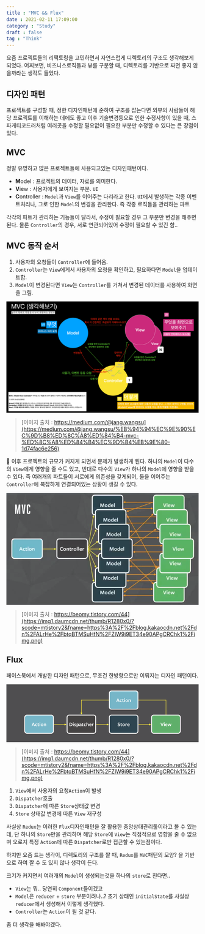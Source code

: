 ```yaml
---
title : "MVC && Flux"
date : 2021-02-11 17:09:00
category : "Study"
draft : false
tag : "Think"
--- 
```


요즘 프로젝트들의 리팩토링을 고민하면서 자연스럽게 디렉토리의 구조도 생각해보게 되었다. 어찌보면, 비즈니스로직들과 뷰를 구분할 때, 디렉토리를 기반으로 짜면 좋지 않을까라는 생각도 들었다.

## 디자인 패턴
프로젝트를 구성할 때, 정한 디자인패턴에 준하여 구조를 잡는다면 외부의 사람들이 해당 프로젝트를 이해하는 데에도 좋고 이후 기술변경등으로 인한 수정사항이 있을 때, 스파게티코드러처럼 여러곳을 수정할 필요없이 필요한 부분만 수정할 수 있다는 큰 장점이 있다.

## MVC
정말 유명하고 많은 프로젝트들에 사용되고있는 디자인패턴이다.
* **M**odel : 프로젝트의 데이터, 자료를 의미한다.
* **V**iew : 사용자에게 보여지는 부분. `UI`
* **C**ontroller : `Model`과 `View`를 이어주는 다리라고 한다. `UI`에서 발생하는 각종 이벤트처리나, 그로 인한 `Model`의 변경을 관리한다. 즉 각종 로직들을 관리하는 파트

각각의 파트가 관리하는 기능들이 달라서, 수정이 필요할 경우 그 부분만 변경을 해주면 된다. 물론 `Controller`의 경우, 서로 연관되어있어 수정이 필요할 수 있긴 함..

## MVC 동작 순서
1. 사용자의 요청들이 `Controller`에 들어옴.
2. `Controller`는 `View`에게서 사용자의 요청을 확인하고, 필요하다면 `Model`을 업데이트함.
3. `Model`이 변경된다면 `View`는 `Controller`를 거쳐서 변경된 데이터를 사용하여 화면을 그림.

<div style="display : flex; justify-content : space-between;">
  <img style="display : inlneblock; width : 100%" src="/img/2021/02/11/5.png?raw=true" alt="result1">
</div>

> [이미지 출처 : https://medium.com/@jang.wangsu](https://medium.com/@jang.wangsu/%EB%94%94%EC%9E%90%EC%9D%B8%ED%8C%A8%ED%84%B4-mvc-%ED%8C%A8%ED%84%B4%EC%9D%B4%EB%9E%80-1d74fac6e256)

💢 이후 프로젝트의 규모가 커지게 되면서 문제가 발생하게 된다. 하나의 `Model`이 다수의 `View`에게 영향을 줄 수도 있고, 반대로 다수의 `View`가 하나의 `Model`에 영향을 받을 수 있다. 즉 여러개의 파트들이 서로에게 의존성을 갖게되어, 둘을 이어주는 `Controller`에 복잡하게 연결되어있는 상황이 생길 수 있다.

<div style="display : flex; justify-content : space-between;">
  <img style="display : inlneblock; width : 100%" src="/img/2021/02/11/6.png?raw=true" alt="result2">
</div>

> [이미지 출처 : https://beomy.tistory.com/44](https://img1.daumcdn.net/thumb/R1280x0/?scode=mtistory2&fname=https%3A%2F%2Fblog.kakaocdn.net%2Fdn%2FALrHe%2FbtqBTMSuHfN%2FZlW9i9ET34e90APgCRChk1%2Fimg.png)

## Flux
페이스북에서 개발한 디자인 패턴으로, 무조건 한방향으로만 이뤄지는 디자인 패턴이다.

<div style="display : flex; justify-content : space-between;">
  <img style="display : inlneblock; width : 100%" src="/img/2021/02/11/7.png?raw=true" alt="result3">
</div>

> [이미지 출처 : https://beomy.tistory.com/44](https://img1.daumcdn.net/thumb/R1280x0/?scode=mtistory2&fname=https%3A%2F%2Fblog.kakaocdn.net%2Fdn%2FALrHe%2FbtqBTMSuHfN%2FZlW9i9ET34e90APgCRChk1%2Fimg.png)

1. `View`에서 사용자의 요청`Action`이 발생
2. `Dispatcher`호출
3. `Dispatcher`에 따른 `Store`상태값 변경
4. `Store` 상태값 변경에 따른 `View` 재구성

사실상 `Redux`는 이러한 `Flux`디자인패턴을 잘 활용한 중앙상태관리툴이라고 볼 수 있는데, 단 하나의 `Store`만을 관리하며 해당 `Store`에 `View`는 직접적으로 영향을 줄 수 없으며 오로지 특정 `Action`에 따른 `Dispatcher`로만 접근할 수 있는점이다.

하지만 요즘 드는 생각이, 디렉토리의 구조를 짤 때, `Redux`를 `MVC`패턴의 모양? 을 기반으로 하여 짤 수 도 있지 않나 생각이 든다.

크기가 커지면서 여러개의 `Model`이 생성되는것을 하나의 `store`로 친다면..

* `View`는 뭐.. 당연히 `Component`들이겠고
* `Model`은 `reducer` + `store` 부분이려나..? 초기 상태인 `initialState`를 사실상 `reducer`에서 생성해서 이렇게 생각했다.
* `Controller`는 `Action`이 될 것 같다.

좀 더 생각을 해봐야겠다.